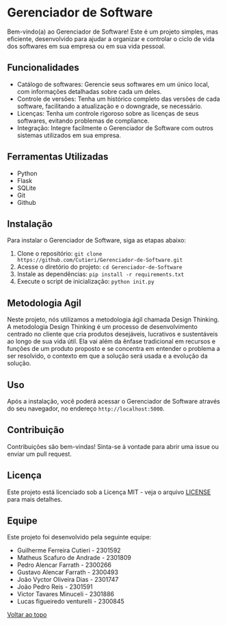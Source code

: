 # Gerenciador de Software

Bem-vindo(a) ao Gerenciador de Software! Este é um projeto simples, mas eficiente, desenvolvido para ajudar a organizar e controlar o ciclo de vida dos softwares em sua empresa ou em sua vida pessoal.

## Funcionalidades

- Catálogo de softwares: Gerencie seus softwares em um único local, com informações detalhadas sobre cada um deles.
- Controle de versões: Tenha um histórico completo das versões de cada software, facilitando a atualização e o downgrade, se necessário.
- Licenças: Tenha um controle rigoroso sobre as licenças de seus softwares, evitando problemas de compliance.
- Integração: Integre facilmente o Gerenciador de Software com outros sistemas utilizados em sua empresa.

## Ferramentas Utilizadas

- Python
- Flask
- SQLite
- Git
- Github

## Instalação

Para instalar o Gerenciador de Software, siga as etapas abaixo:

1. Clone o repositório: `git clone https://github.com/Cutieri/Gerenciador-de-Software.git`
2. Acesse o diretório do projeto: `cd Gerenciador-de-Software`
3. Instale as dependências: `pip install -r requirements.txt`
4. Execute o script de inicialização: `python init.py`

## Metodologia Agil

Neste projeto, nós utilizamos a metodologia ágil chamada Design Thinking. A metodologia Design Thinking é um processo de desenvolvimento centrado no cliente que cria produtos desejáveis, lucrativos e sustentáveis ao longo de sua vida útil. Ela vai além da ênfase tradicional em recursos e funções de um produto proposto e se concentra em entender o problema a ser resolvido, o contexto em que a solução será usada e a evolução da solução.

## Uso

Após a instalação, você poderá acessar o Gerenciador de Software através do seu navegador, no endereço `http://localhost:5000`.

## Contribuição

Contribuições são bem-vindas! Sinta-se à vontade para abrir uma issue ou enviar um pull request.

## Licença

Este projeto está licenciado sob a Licença MIT - veja o arquivo [LICENSE](LICENSE) para mais detalhes.

## Equipe

Este projeto foi desenvolvido pela seguinte equipe:

- Guilherme Ferreira Cutieri - 2301592
- Matheus Scafuro de Andrade - 2301809
- Pedro Alencar Farrath - 2300266
- Gustavo Alencar Farrath - 2300493
- João Vyctor Oliveira Dias - 2301747
- João Pedro Reis - 2301591
- Victor Tavares Minuceli - 2301886
- Lucas figueiredo venturelli - 2300845

[Voltar ao topo](#gerenciador-de-software)
